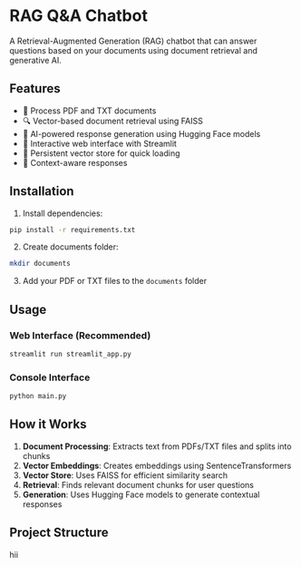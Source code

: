 # RAG Q&A Chatbot

A Retrieval-Augmented Generation (RAG) chatbot that can answer questions based on your documents using document retrieval and generative AI.

## Features

- 📄 Process PDF and TXT documents
- 🔍 Vector-based document retrieval using FAISS
- 🤖 AI-powered response generation using Hugging Face models
- 💬 Interactive web interface with Streamlit
- 💾 Persistent vector store for quick loading
- 🎯 Context-aware responses

## Installation

1. Install dependencies:
```bash
pip install -r requirements.txt
```

2. Create documents folder:
```bash
mkdir documents
```

3. Add your PDF or TXT files to the `documents` folder

## Usage

### Web Interface (Recommended)
```bash
streamlit run streamlit_app.py
```

### Console Interface
```bash
python main.py
```

## How it Works

1. **Document Processing**: Extracts text from PDFs/TXT files and splits into chunks
2. **Vector Embeddings**: Creates embeddings using SentenceTransformers
3. **Vector Store**: Uses FAISS for efficient similarity search
4. **Retrieval**: Finds relevant document chunks for user questions
5. **Generation**: Uses Hugging Face models to generate contextual responses

## Project Structure
hii

